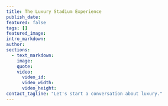 ```yaml
---
title: The Luxury Stadium Experience
publish_date:
featured: false
tags: []
featured_image:
intro_markdown:
author:
sections:
  - text_markdown:
    image:
    quote:
    video:
      video_id:
      video_width:
      video_height:
contact_tagline: "Let's start a conversation about luxury."
---
```

